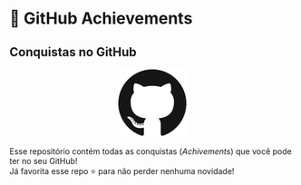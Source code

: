 # 🏅 GitHub Achievements 
## Conquistas no GitHub
<div align="center">
  <img src="./img/icon-github.png">
</div>
<p>
  Esse repositório contém todas as conquistas (<i>Achivements</i>) que você pode ter no seu GitHub! <br>
  Já favorita esse repo ⭐ para não perder nenhuma novidade!
</p>
<br>
